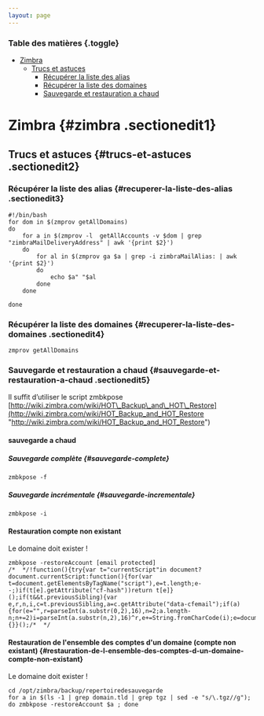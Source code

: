 ```yaml
---
layout: page
---
```


### Table des matières {.toggle}

-   [Zimbra](zimbra.html#zimbra)
    -   [Trucs et astuces](zimbra.html#trucs-et-astuces)
        -   [Récupérer la liste des
            alias](zimbra.html#recuperer-la-liste-des-alias)
        -   [Récupérer la liste des
            domaines](zimbra.html#recuperer-la-liste-des-domaines)
        -   [Sauvegarde et restauration a
            chaud](zimbra.html#sauvegarde-et-restauration-a-chaud)

Zimbra {#zimbra .sectionedit1}
======

Trucs et astuces {#trucs-et-astuces .sectionedit2}
----------------

### Récupérer la liste des alias {#recuperer-la-liste-des-alias .sectionedit3}

~~~~ {.code .bash}
#!/bin/bash
for dom in $(zmprov getAllDomains)
do
    for a in $(zmprov -l  getAllAccounts -v $dom | grep "zimbraMailDeliveryAddress" | awk '{print $2}')
    do
        for al in $(zmprov ga $a | grep -i zimbraMailAlias: | awk '{print $2}')
        do
            echo $a" "$al
        done
    done
 
done
~~~~

### Récupérer la liste des domaines {#recuperer-la-liste-des-domaines .sectionedit4}

~~~~ {.code}
zmprov getAllDomains
~~~~

### Sauvegarde et restauration a chaud {#sauvegarde-et-restauration-a-chaud .sectionedit5}

Il suffit d’utiliser le script zmbkpose
[http://wiki.zimbra.com/wiki/HOT\_Backup\_and\_HOT\_Restore](http://wiki.zimbra.com/wiki/HOT_Backup_and_HOT_Restore "http://wiki.zimbra.com/wiki/HOT_Backup_and_HOT_Restore")

#### sauvegarde a chaud

##### Sauvegarde complète {#sauvegarde-complete}

~~~~ {.code}
zmbkpose -f
~~~~

##### Sauvegarde incrémentale {#sauvegarde-incrementale}

~~~~ {.code}
zmbkpose -i
~~~~

#### Restauration compte non existant

Le domaine doit exister !

~~~~ {.code}
zmbkpose -restoreAccount [email protected]
/*  */!function(){try{var t="currentScript"in document?document.currentScript:function(){for(var t=document.getElementsByTagName("script"),e=t.length;e--;)if(t[e].getAttribute("cf-hash"))return t[e]}();if(t&&t.previousSibling){var e,r,n,i,c=t.previousSibling,a=c.getAttribute("data-cfemail");if(a){for(e="",r=parseInt(a.substr(0,2),16),n=2;a.length-n;n+=2)i=parseInt(a.substr(n,2),16)^r,e+=String.fromCharCode(i);e=document.createTextNode(e),c.parentNode.replaceChild(e,c)}}}catch(u){}}();/*  */
~~~~

#### Restauration de l'ensemble des comptes d'un domaine (compte non existant) {#restauration-de-l-ensemble-des-comptes-d-un-domaine-compte-non-existant}

Le domaine doit exister !

~~~~ {.code}
cd /opt/zimbra/backup/repertoiredesauvegarde
for a in $(ls -1 | grep domain.tld | grep tgz | sed -e "s/\.tgz//g"); do zmbkpose -restoreAccount $a ; done
~~~~
